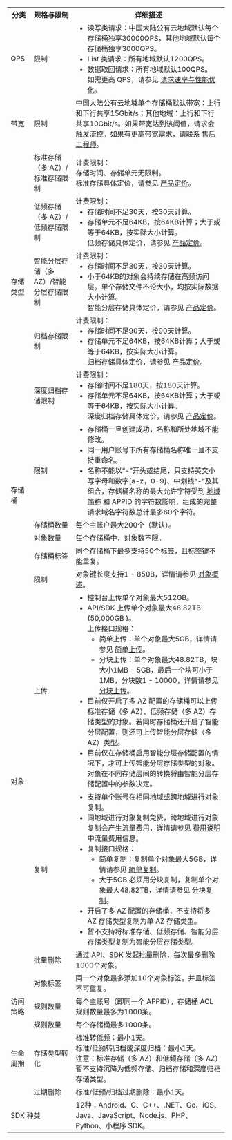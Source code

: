 <table>
    <tr>
        <th>分类</th> 
        <th>规格与限制</th> 
    			<th>详细描述</th> 
   </tr>
    <tr>
        <td>QPS</td>
    			<td>限制</td>
    			<td><ul  style="margin: 0;"><li>读写类请求：中国大陆公有云地域默认每个存储桶独享30000QPS，其他地域默认每个存储桶独享3000QPS。</li>
					<li> List 类请求：所有地域默认1200QPS。</li>
					<li>数据取回请求：所有地域默认100QPS。
<br>如需更高 QPS，请参见 <a href="/document/product/436/13653">请求速率与性能优化</a>。</li></ul></td>
    </tr>
		    <tr>
        <td>带宽</td>
    			<td>限制</td>
					<td>中国大陆公有云地域单个存储桶默认带宽：上行和下行共享15Gbit/s；其他地域：上行和下行共享10Gbit/s。如果带宽达到该阈值，请求会触发流控。如果有更高带宽需求，请联系 <a href="https://console.cloud.tencent.com/workorder/category">售后工程师</a>。</td>	
    </tr>
    	 <tr>
        <td rowspan="5">存储类型</td>
    			<td>标准存储（多 AZ）/标准存储限制</td>
    			<td>计费限制：<br>存储时间、存储单元无限制。<br>标准存储具体定价，请参见 <a href="https://buy.cloud.tencent.com/price/cos">产品定价</a>。</td>
    </tr>
    	 <tr>
        <td>低频存储（多 AZ）/低频存储限制</td>
    			<td>计费限制：<ul  style="margin: 0;"><li>存储时间不足30天，按30天计算。</li>
					<li>存储单元不足64KB，按64KB计算；大于或等于64KB，按实际大小计算。<br>低频存储具体定价，请参见 <a href="https://buy.cloud.tencent.com/price/cos">产品定价</a>。</li></ul></td>
    </tr>
    	 <tr>
        <td>智能分层存储（多 AZ）/智能分层存储限制</td>
    			<td>计费限制：<ul  style="margin: 0;"><li>存储时间不足30天，按30天计算。</li>
					<li>小于64KB的对象会持续存储在高频访问层。单个存储文件不论大小，均按实际数据大小计算。<br>智能分层存储具体定价，请参见 <a href="https://buy.cloud.tencent.com/price/cos">产品定价</a>。</td>
    </tr>
    	 <tr>
        <td>归档存储限制</td>
    			<td>计费限制：<ul  style="margin: 0;"><li>存储时间不足90天，按90天计算。</li>
					<li>存储单元不足64KB，按64KB计算；大于或等于64KB，按实际大小计算。<br>归档存储具体定价，请参见 <a href="https://buy.cloud.tencent.com/price/cos">产品定价</a>。</li></ul></td>
    </tr>
    	 <tr>
        <td>深度归档存储限制</td>
    			<td>计费限制：<ul  style="margin: 0;"><li>存储时间不足180天，按180天计算。</li>
					<li>存储单元不足64KB，按64KB计算；大于或等于64KB，按实际大小计算。<br>深度归档存储具体定价，请参见 <a href="https://buy.cloud.tencent.com/price/cos">产品定价</a>。</li></ul></td>
    </tr>
     <tr>
        <td rowspan="4">存储桶</td>
    			<td>限制</td>
    			<td><ul  style="margin: 0;"><li>存储桶一旦创建成功，名称和所处地域不能修改。</li>
					<li>同一用户账号下所有存储桶名称唯一且不支持重命名。</li>
					<li> 名称不能以“-”开头或结尾，只支持英文小写字母和数字[a-z，0-9]、中划线“-”及其组合，存储桶名称的最大允许字符受到 <a href="https://cloud.tencent.com/document/product/436/6224">地域简称</a> 和 APPID 的字符数影响，组成的完整请求域名字符数总计最多60个字符。</li></ul></td>
     </tr>
    	 <tr>
    			<td> 存储桶数量</td>
    			<td>每个主账户最大200个（默认）。</td>
    		</tr>
				<tr>
    			<td> 对象数量</td>
    			<td> 每个存储桶中，对象数不限。</td>
    		</tr>
				<tr>
    			<td> 存储桶标签</td>
    			<td>同个存储桶下最多支持50个标签，且标签键不能重复。</td>
    		</tr>
    		<tr>
    			<td rowspan="5">对象</td>
    			<td>限制</td>
					<td >对象键长度支持1 - 850B，详情请参见 <a href="https://cloud.tencent.com/document/product/436/13324">对象概述</a>。</td>
    		</tr>
    			<tr>
    			<td>上传</td>
    			<td><ul  style="margin: 0;"><li>控制台上传单个对象最大512GB。</li>
					<li> API/SDK 上传单个对象最大48.82TB (50,000GB )。
						<br>上传接口规格：
						<ul  style="margin: 0;"><li>简单上传：单个对象最大5GB，详情请参见 <a href="https://cloud.tencent.com/document/product/436/14113">简单上传</a>。</li>
						<li> 分块上传：单个对象最大48.82TB，块大小1MB - 5GB，最后一个块可小于1MB，分块数1 - 10000，详情请参见 <a href="https://cloud.tencent.com/document/product/436/14112">分块上传</a>。</li></ul>
					</li>
					<li> 目前仅开启了多 AZ 配置的存储桶可以上传标准存储（多 AZ）、低频存储（多 AZ）存储类型的对象。若同时存储桶还开启了智能分层配置，则还可上传智能分层存储（多 AZ）类型。</li>
					<li>目前仅在存储桶启用智能分层存储配置的情况下，才可上传智能分层存储类型的对象。对象在不同存储层间的转换将由智能分层存储配置中的参数决定。</li></ul></td>
    		</tr>
    		<tr>
    			<td >复制</td>
    			<td ><ul  style="margin: 0;"><li>支持单个账号在相同地域或跨地域进行对象复制。</li>
					<li> 同地域进行对象复制免费，跨地域进行对象复制会产生流量费用，详情请参见 <a href="https://buy.cloud.tencent.com/price/cos">费用说明</a> 中流量费用信息。 </li>
					<li>复制接口规格：
						<ul  style="margin: 0;"><li>简单复制：复制单个对象最大5GB，详情请参见 <a href="https://cloud.tencent.com/document/product/436/14117">简单复制</a>。</li>
						<li>大于5GB 必须用分块复制，复制单个对象最大48.82TB，详情请参见 <a href="https://cloud.tencent.com/document/product/436/14118">分块复制</a>。</li></ul>
					</li>
					<li>开启了多 AZ 配置的存储桶，不支持将多 AZ 存储类型复制为单 AZ 存储类型。</li>
					<li>暂不支持将标准存储、低频存储、智能分层存储类型复制为智能分层存储类型。</li></ul></td>
    		</tr>
    		<tr>
    			<td>批量删除</td>
    			<td>通过 API、SDK 发起批量删除，每次最多删除1000个对象。</td>
    		</tr>
				<tr>
    			<td>对象标签</td>
    			<td>同一个对象最多添加10个对象标签，并且标签不可重复。</td>
    		</tr>
    		 <tr>
    			<td >访问策略</td>
    			<td >规则数量</td>
    			<td >每个主账号（即同一个 APPID），存储桶 ACL 规则数量最多为1000条。</td>
    		</tr>
    		<tr>
    			<td rowspan="3">生命周期</td>
    			<td>规则数量</td>
    			<td >每个存储桶最多1000条。</td>
    		</tr>
    		<tr>
    			<td >存储类型转化</td>
    			<td >标准转低频：最小1天。<br>标准/低频转归档或深度归档：最小1天。<br>注意：标准存储（多 AZ）和低频存储（多 AZ）暂不支持沉降为低频存储、归档存储和深度归档存储类型。</td>
    		</tr>
    		 <tr>
    			<td >过期删除</td>
    			<td >标准/低频/归档过期删除：最小1天。</td>
    		</tr>         
    		<tr>
    			<td colspan="2">SDK 种类</td>
    			<td >12种：Android、C、C++、.NET、Go、iOS、Java、JavaScript、Node.js、PHP、Python、小程序 SDK。</td>
    </tr>
</table>
